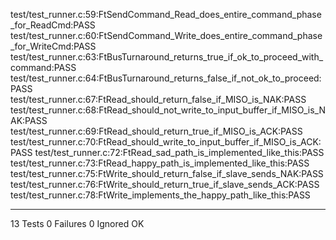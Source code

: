 test/test_runner.c:59:FtSendCommand_Read_does_entire_command_phase_for_ReadCmd:PASS
test/test_runner.c:60:FtSendCommand_Write_does_entire_command_phase_for_WriteCmd:PASS
test/test_runner.c:63:FtBusTurnaround_returns_true_if_ok_to_proceed_with_command:PASS
test/test_runner.c:64:FtBusTurnaround_returns_false_if_not_ok_to_proceed:PASS
test/test_runner.c:67:FtRead_should_return_false_if_MISO_is_NAK:PASS
test/test_runner.c:68:FtRead_should_not_write_to_input_buffer_if_MISO_is_NAK:PASS
test/test_runner.c:69:FtRead_should_return_true_if_MISO_is_ACK:PASS
test/test_runner.c:70:FtRead_should_write_to_input_buffer_if_MISO_is_ACK:PASS
test/test_runner.c:72:FtRead_sad_path_is_implemented_like_this:PASS
test/test_runner.c:73:FtRead_happy_path_is_implemented_like_this:PASS
test/test_runner.c:75:FtWrite_should_return_false_if_slave_sends_NAK:PASS
test/test_runner.c:76:FtWrite_should_return_true_if_slave_sends_ACK:PASS
test/test_runner.c:78:FtWrite_implements_the_happy_path_like_this:PASS

-----------------------
13 Tests 0 Failures 0 Ignored 
OK
